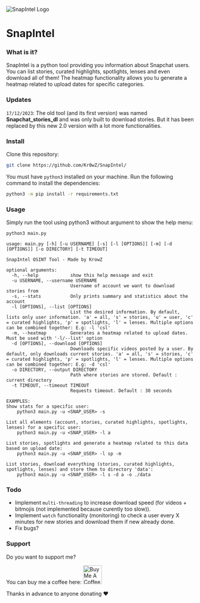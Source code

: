 ![SnapIntel Logo](https://github.com/Kr0wZ/SnapIntel/blob/master/assets/snapintel_logo.png?raw=true)

# SnapIntel

### What is it?

SnapIntel is a python tool providing you information about Snapchat users. You can list stories, curated highlights, spotlights, lenses and even download all of them!
The heatmap functionality allows you tu generate a heatmap related to upload dates for specific categories.

### Updates

`17/12/2023`:
The old tool (and its first version) was named **Snapchat_stories_dl** and was only built to download stories. But it has been replaced by this new 2.0 version with a lot more functionalities.


### Install

Clone this repository:
```bash
git clone https://github.com/Kr0wZ/SnapIntel/
```

You must have `python3` installed on your machine.
Run the following command to install the dependencies:
```bash
python3 -m pip install -r requirements.txt 
```

### Usage

Simply run the tool using python3 without argument to show the help menu:
```python3
python3 main.py
```
```
usage: main.py [-h] [-u USERNAME] [-s] [-l [OPTIONS]] [-m] [-d [OPTIONS]] [-o DIRECTORY] [-t TIMEOUT]

SnapIntel OSINT Tool - Made by KrowZ

optional arguments:
  -h, --help            show this help message and exit
  -u USERNAME, --username USERNAME
                        Username of account we want to download stories from
  -s, --stats           Only prints summary and statistics about the account
  -l [OPTIONS], --list [OPTIONS]
                        List the desired information. By default, lists only user information. 'a' = all, 's' = stories, 'u' = user, 'c' = curated highlights, 'p' = spotlights, 'l' = lenses. Multiple options can be combined together: E.g: -l 'csl'
  -m, --heatmap         Generates a heatmap related to upload dates. Must be used with '-l/--list' option
  -d [OPTIONS], --download [OPTIONS]
                        Downloads specific videos posted by a user. By default, only downloads current stories. 'a' = all, 's' = stories, 'c' = curated highlights, 'p' = spotlights, 'l' = lenses. Multiple options can be combined together: E.g: -d 'csl'
  -o DIRECTORY, --output DIRECTORY
                        Path where stories are stored. Default : current directory
  -t TIMEOUT, --timeout TIMEOUT
                        Requests timeout. Default : 30 seconds

EXAMPLES:
Show stats for a specific user:
	python3 main.py -u <SNAP_USER> -s

List all elements (account, stories, curated highlights, spotlights, lenses) for a specific user:
	python3 main.py -u <SNAP_USER> -l a

List stories, spotlights and generate a heatmap related to this data based on upload date:
	python3 main.py -u <SNAP_USER> -l sp -m

List stories, download everything (stories, curated highlights, spotlights, lenses) and store them to directory 'data':
	python3 main.py -u <SNAP_USER> -l s -d a -o ./data
```



### Todo

- Implement `multi-threading` to increase download speed (for videos + bitmojis (not implemented because curently too slow)).
- Implement `watch` functionality (monitoring) to check a user every X minutes for new stories and download them if new already done.
- Fix bugs?



### Support

Do you want to support me?

You can buy me a coffee here:
<a href="https://www.buymeacoffee.com/krowz" target="_blank"><img src="https://cdn.buymeacoffee.com/buttons/v2/default-yellow.png" alt="Buy Me A Coffee" height="50" ></a> 


Thanks in advance to anyone donating ❤️
